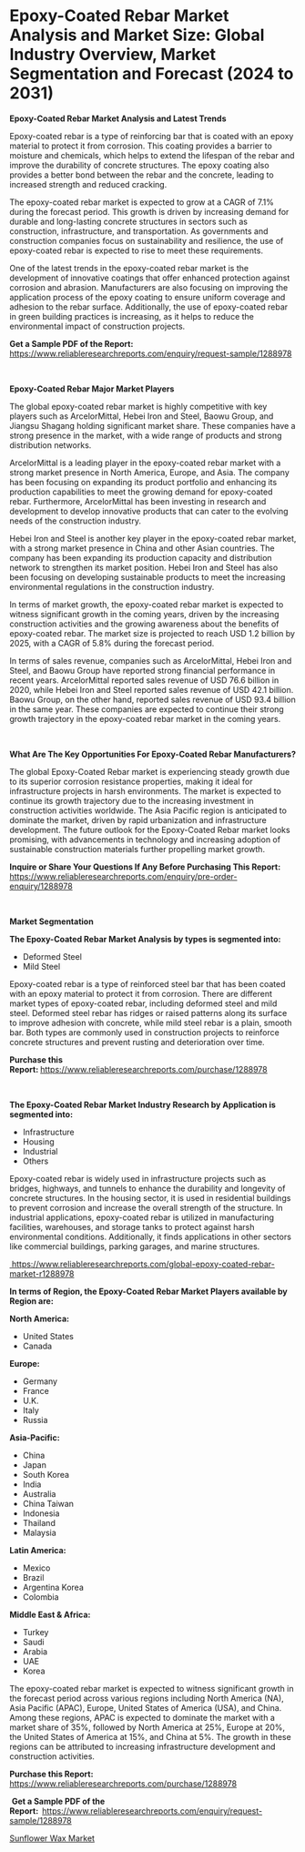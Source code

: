 <p><h1>Epoxy-Coated Rebar Market Analysis and Market Size: Global Industry Overview, Market Segmentation and Forecast (2024 to 2031)</h1></p><p><strong>Epoxy-Coated Rebar Market Analysis and Latest Trends</strong></p>
<p><p>Epoxy-coated rebar is a type of reinforcing bar that is coated with an epoxy material to protect it from corrosion. This coating provides a barrier to moisture and chemicals, which helps to extend the lifespan of the rebar and improve the durability of concrete structures. The epoxy coating also provides a better bond between the rebar and the concrete, leading to increased strength and reduced cracking.</p><p>The epoxy-coated rebar market is expected to grow at a CAGR of 7.1% during the forecast period. This growth is driven by increasing demand for durable and long-lasting concrete structures in sectors such as construction, infrastructure, and transportation. As governments and construction companies focus on sustainability and resilience, the use of epoxy-coated rebar is expected to rise to meet these requirements.</p><p>One of the latest trends in the epoxy-coated rebar market is the development of innovative coatings that offer enhanced protection against corrosion and abrasion. Manufacturers are also focusing on improving the application process of the epoxy coating to ensure uniform coverage and adhesion to the rebar surface. Additionally, the use of epoxy-coated rebar in green building practices is increasing, as it helps to reduce the environmental impact of construction projects.</p></p>
<p><strong>Get a Sample PDF of the Report:&nbsp;</strong> <a href="https://www.reliableresearchreports.com/enquiry/request-sample/1288978">https://www.reliableresearchreports.com/enquiry/request-sample/1288978</a></p>
<p>&nbsp;</p>
<p><strong>Epoxy-Coated Rebar Major Market Players</strong></p>
<p><p>The global epoxy-coated rebar market is highly competitive with key players such as ArcelorMittal, Hebei Iron and Steel, Baowu Group, and Jiangsu Shagang holding significant market share. These companies have a strong presence in the market, with a wide range of products and strong distribution networks.</p><p>ArcelorMittal is a leading player in the epoxy-coated rebar market with a strong market presence in North America, Europe, and Asia. The company has been focusing on expanding its product portfolio and enhancing its production capabilities to meet the growing demand for epoxy-coated rebar. Furthermore, ArcelorMittal has been investing in research and development to develop innovative products that can cater to the evolving needs of the construction industry.</p><p>Hebei Iron and Steel is another key player in the epoxy-coated rebar market, with a strong market presence in China and other Asian countries. The company has been expanding its production capacity and distribution network to strengthen its market position. Hebei Iron and Steel has also been focusing on developing sustainable products to meet the increasing environmental regulations in the construction industry.</p><p>In terms of market growth, the epoxy-coated rebar market is expected to witness significant growth in the coming years, driven by the increasing construction activities and the growing awareness about the benefits of epoxy-coated rebar. The market size is projected to reach USD 1.2 billion by 2025, with a CAGR of 5.8% during the forecast period.</p><p>In terms of sales revenue, companies such as ArcelorMittal, Hebei Iron and Steel, and Baowu Group have reported strong financial performance in recent years. ArcelorMittal reported sales revenue of USD 76.6 billion in 2020, while Hebei Iron and Steel reported sales revenue of USD 42.1 billion. Baowu Group, on the other hand, reported sales revenue of USD 93.4 billion in the same year. These companies are expected to continue their strong growth trajectory in the epoxy-coated rebar market in the coming years.</p></p>
<p>&nbsp;</p>
<p><strong>What Are The Key Opportunities For Epoxy-Coated Rebar Manufacturers?</strong></p>
<p><p>The global Epoxy-Coated Rebar market is experiencing steady growth due to its superior corrosion resistance properties, making it ideal for infrastructure projects in harsh environments. The market is expected to continue its growth trajectory due to the increasing investment in construction activities worldwide. The Asia Pacific region is anticipated to dominate the market, driven by rapid urbanization and infrastructure development. The future outlook for the Epoxy-Coated Rebar market looks promising, with advancements in technology and increasing adoption of sustainable construction materials further propelling market growth.</p></p>
<p><strong>Inquire or Share Your Questions If Any Before Purchasing This Report:</strong> <a href="https://www.reliableresearchreports.com/enquiry/pre-order-enquiry/1288978">https://www.reliableresearchreports.com/enquiry/pre-order-enquiry/1288978</a></p>
<p>&nbsp;</p>
<p><strong>Market Segmentation</strong></p>
<p><strong>The Epoxy-Coated Rebar Market Analysis by types is segmented into:</strong></p>
<p><ul><li>Deformed Steel</li><li>Mild Steel</li></ul></p>
<p><p>Epoxy-coated rebar is a type of reinforced steel bar that has been coated with an epoxy material to protect it from corrosion. There are different market types of epoxy-coated rebar, including deformed steel and mild steel. Deformed steel rebar has ridges or raised patterns along its surface to improve adhesion with concrete, while mild steel rebar is a plain, smooth bar. Both types are commonly used in construction projects to reinforce concrete structures and prevent rusting and deterioration over time.</p></p>
<p><strong>Purchase this Report:&nbsp;</strong><a href="https://www.reliableresearchreports.com/purchase/1288978">https://www.reliableresearchreports.com/purchase/1288978</a></p>
<p>&nbsp;</p>
<p><strong>The Epoxy-Coated Rebar Market Industry Research by Application is segmented into:</strong></p>
<p><ul><li>Infrastructure</li><li>Housing</li><li>Industrial</li><li>Others</li></ul></p>
<p><p>Epoxy-coated rebar is widely used in infrastructure projects such as bridges, highways, and tunnels to enhance the durability and longevity of concrete structures. In the housing sector, it is used in residential buildings to prevent corrosion and increase the overall strength of the structure. In industrial applications, epoxy-coated rebar is utilized in manufacturing facilities, warehouses, and storage tanks to protect against harsh environmental conditions. Additionally, it finds applications in other sectors like commercial buildings, parking garages, and marine structures.</p></p>
<p><a href="https://www.reliableresearchreports.com/global-epoxy-coated-rebar-market-r1288978">&nbsp;https://www.reliableresearchreports.com/global-epoxy-coated-rebar-market-r1288978</a></p>
<p><strong>In terms of Region, the Epoxy-Coated Rebar Market Players available by Region are:</strong></p>
<p>
    <p> <strong> North America: </strong>
        <ul>
            <li>United States</li>
            <li>Canada</li>
        </ul>
        </p> 
    <p> <strong> Europe: </strong>
        <ul>
            <li>Germany</li>
            <li>France</li>
            <li>U.K.</li>
            <li>Italy</li>
            <li>Russia</li>
        </ul>
        </p> 
    <p> <strong> Asia-Pacific: </strong>
        <ul>
            <li>China</li>
            <li>Japan</li>
            <li>South Korea</li>
            <li>India</li>
            <li>Australia</li>
            <li>China Taiwan</li>
            <li>Indonesia</li>
            <li>Thailand</li>
            <li>Malaysia</li>
        </ul>
        </p> 
    <p> <strong> Latin America: </strong>
        <ul>
            <li>Mexico</li>
            <li>Brazil</li>
            <li>Argentina Korea</li>
            <li>Colombia</li>
        </ul>
        </p> 
    <p> <strong> Middle East & Africa: </strong>
        <ul>
            <li>Turkey</li>
            <li>Saudi</li>
            <li>Arabia</li>
            <li>UAE</li>
            <li>Korea</li>
        </ul>
    </p>
    </p>
<p><p>The epoxy-coated rebar market is expected to witness significant growth in the forecast period across various regions including North America (NA), Asia Pacific (APAC), Europe, United States of America (USA), and China. Among these regions, APAC is expected to dominate the market with a market share of 35%, followed by North America at 25%, Europe at 20%, the United States of America at 15%, and China at 5%. The growth in these regions can be attributed to increasing infrastructure development and construction activities.</p></p>
<p><strong>Purchase this Report: </strong><a href="https://www.reliableresearchreports.com/purchase/1288978">https://www.reliableresearchreports.com/purchase/1288978</a></p>
<p>&nbsp;<strong>Get a Sample PDF of the Report:&nbsp;&nbsp;</strong><a href="https://www.reliableresearchreports.com/enquiry/request-sample/1288978">https://www.reliableresearchreports.com/enquiry/request-sample/1288978</a></p>
<p><strong></strong></p>
<p><p><a href="https://github.com/faniayasa/Market-Research-Report-List-1/blob/main/sunflower-wax-market.md">Sunflower Wax Market</a></p></p>
